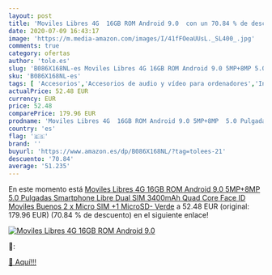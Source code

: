 ```yaml
---
layout: post
title: 'Moviles Libres 4G  16GB ROM Android 9.0  con un 70.84 % de descuento'
date: 2020-07-09 16:43:17
image: 'https://m.media-amazon.com/images/I/41fFOeaUUsL._SL400_.jpg'
comments: true
category: ofertas
author: 'tole.es'
slug: 'B086X168NL-es Moviles Libres 4G 16GB ROM Android 9.0 5MP+8MP 5.0...'
sku: 'B086X168NL-es'
tags: [ 'Accesorios','Accesorios de audio y vídeo para ordenadores','Informática','Webcams y telefonía VoIP','android', ]
actualPrice: 52.48 EUR
currency: EUR
price: 52.48
comparePrice: 179.96 EUR
prodname: 'Moviles Libres 4G  16GB ROM Android 9.0 5MP+8MP  5.0 Pulgadas Smartphone Libre Dual SIM  3400mAh Quad Core Face ID Moviles Buenos  2 x Micro SIM +1 MicroSD- Verde'
country: 'es'
flag: '🇪🇸'
brand: ''
buyurl: 'https://www.amazon.es/dp/B086X168NL/?tag=tolees-21'
descuento: '70.84'
average: '51.235'
---
```


En este momento está [Moviles Libres 4G  16GB ROM Android 9.0 5MP+8MP  5.0 Pulgadas Smartphone Libre Dual SIM  3400mAh Quad Core Face ID Moviles Buenos  2 x Micro SIM +1 MicroSD- Verde](https://www.amazon.es/dp/B086X168NL/?tag=tolees-21) a 52.48 EUR (original: 179.96 EUR) (70.84 %  de descuento) en el siguiente enlace!

[![Moviles Libres 4G  16GB ROM Android 9.0 ](https://m.media-amazon.com/images/I/41fFOeaUUsL._SL400_.jpg)](https://www.amazon.es/dp/B086X168NL/?tag=tolees-21)

🔎:


[🛒 Aquí!!!](https://www.amazon.es/dp/B086X168NL/?tag=tolees-21)
